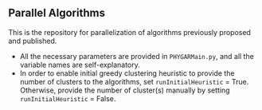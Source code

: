## Parallel Algorithms

This is the repository for parallelization of algorithms previously proposed and published.

- All the necessary parameters are provided in `PHYGARMain.py`, and all the variable names are self-explanatory.
- In order to enable initial greedy clustering heuristic to provide the number of clusters to the algorithms, set `runInitialHeuristic` = True. Otherwise, provide the number of cluster(s) manually by setting `runInitialHeuristic` = False.
